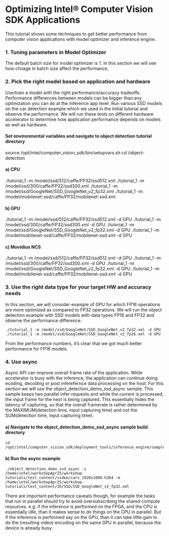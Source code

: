 # Optimizing Intel® Computer Vision SDK Applications
This tutorial shows some techniques to get better performance from computer vision applications with model optimizer and inference engine.

### 1. Tuning parameters in Model Optimizer
The default batch size for model optimizer is 1. In this section we will see how chnage in batch size affect the performance, 
### 2. Pick the right model based on application and hardware
Use/train a model with the right performance/accuracy tradeoffs. Performance differences between models can be bigger than any optimization you can do at the inference app level.
Run various SSD models on the car detection example which we used in the initial tutorial and observe the performance. We will run these tests on different hardware accelerator to determine how application performance depends on models as well as hardware. 

#### Set environmental variables and navigate to object detection tutorial directory

source /opt/intel/computer_vision_sdk/bin/setupvars.sh
cd /object-detection

#### a) CPU
 
./tutorial_1 -m /model/ssd/512/caffe/FP32/ssd512.xml
./tutorial_1 -m /model/ssd/300/caffe/FP32/ssd300.xml
./tutorial_1 -m /model/ssd/GoogleNet/SSD_GoogleNet_v2_fp32.xml
./tutorial_1 -m /model/mobilenet-ssd/caffe/FP32/mobilenet-ssd.xml

#### b) GPU
 
./tutorial_1 -m /model/ssd/512/caffe/FP32/ssd512.xml -d GPU
./tutorial_1 -m /model/ssd/300/caffe/FP32/ssd300.xml -d GPU
./tutorial_1 -m /model/ssd/GoogleNet/SSD_GoogleNet_v2_fp32.xml -d GPU
./tutorial_1 -m /model/mobilenet-ssd/caffe/FP32/mobilenet-ssd.xml -d GPU

#### c) Movidius NCS

./tutorial_1 -m /model/ssd/512/caffe/FP32/ssd512.xml -d GPU
./tutorial_1 -m /model/ssd/300/caffe/FP32/ssd300.xml -d GPU
./tutorial_1 -m /model/ssd/GoogleNet/SSD_GoogleNet_v2_fp32.xml -d GPU
./tutorial_1 -m /model/mobilenet-ssd/caffe/FP32/mobilenet-ssd.xml -d GPU

### 3. Use the right data type for your target HW and accuracy needs
In this section, we will consider example of GPU for which FP16 operations are more optimized as compared to FP32 operations. We will run the object detection example with SSD models with data types FP16 and FP32 and observe the performance difference. 

	./tutorial_1 -m /model/ssd/GoogleNet/SSD_GoogleNet_v2_fp32.xml -d GPU
	./tutorial_1 -m /model/ssd/GoogleNet/SSD_GoogleNet_v2_fp16.xml -d GPU

From the performance numbers, it’s clear that we got much better performance for FP16 models. 


### 4. Use async
Async API can improve overall frame rate of the application. While accelerator is busy with the inference, the application can continue doing ecoding, decoding or post inferefernce data processing on the host. For this section we will use the object_detection_demo_ssd_async sample. This sample keeps two parallel infer requests and while the current is processed, the input frame for the next is being captured. This essentially hides the latency of capturing, so that the overall framerate is rather determined by the MAXIMUM(detection time, input capturing time) and not the SUM(detection time, input capturing time).
#### a) Navigate to the object_detection_demo_ssd_async sample build directory

    cd /opt/intel/computer_vision_sdk/deployment_tools/inference_engine/samples/build/intel64/Release
    
#### b) Run the async example

    ./object_detection_demo_ssd_async -i /home/intel/workshopApr25/workshop-tutorials/test_content/video/cars_1920x1080.h264 -m /home/intel/workshopApr25/workshop-tutorials/test_content/IR/SSD/SSD_GoogleNet_v2_fp32.xml 

There are important performance caveats though, for example the tasks that run in parallel should try to avoid oversubscribing the shared compute resources. e.g. if the inference is performed on the FPGA, and the CPU is essentially idle, than it makes sense to do things on the CPU in parallel. But if the inference is performed say on the GPU, than it can take little gain to do the (resulting video) encoding on the same GPU in parallel, because the device is already busy.





